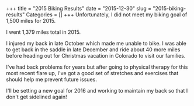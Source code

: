 +++
title = "2015 Biking Results"
date = "2015-12-30"
slug = "2015-biking-results"
Categories = []
+++
Unfortunately, I did not meet my biking goal of 1,500 miles for 2015. 

I went 1,379 miles total in 2015. 

I injured my back in late October which made me unable to bike. I was able to get back in the saddle in late December and ride about 40 more miles before heading out for Christmas vacation in Colorado to visit our families. 

I've had back problems for years but after going to physical therapy for this most recent flare up, I've got a good set of stretches and exercises that should help me prevent future issues.

I'll be setting a new goal for 2016 and working to maintain my back so that I don't get sidelined again!
